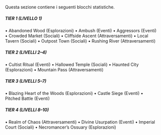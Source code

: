 Questa sezione contiene i seguenti blocchi statistiche.

##### TIER 1 (LIVELLO 1)
• Abandoned Wood (Esplorazioni)
• Ambush (Eventi)
• Aggressors (Eventi)
• Crowded Market (Sociali)
• Cliffside Ascent (Attraversamenti)
• Local Tavern (Sociali)
• Outpost Town (Sociali)
• Rushing River (Attraversamenti)

##### TIER 2 (LIVELLI 2–4)
• Cultist Ritual (Eventi)
• Hallowed Temple (Sociali)
• Haunted City (Esplorazioni)
• Mountain Pass (Attraversamenti)

##### TIER 3 (LIVELLI 5–7)
• Blazing Heart of the Woods (Esplorazioni)
• Castle Siege (Eventi)
• Pitched Battle (Eventi)

##### TIER 4 (LIVELLI 8–10)
• Realm of Chaos (Attraversamenti)
• Divine Usurpation (Eventi)
• Imperial Court (Sociali)
• Necromancer’s Ossuary (Esplorazioni)


